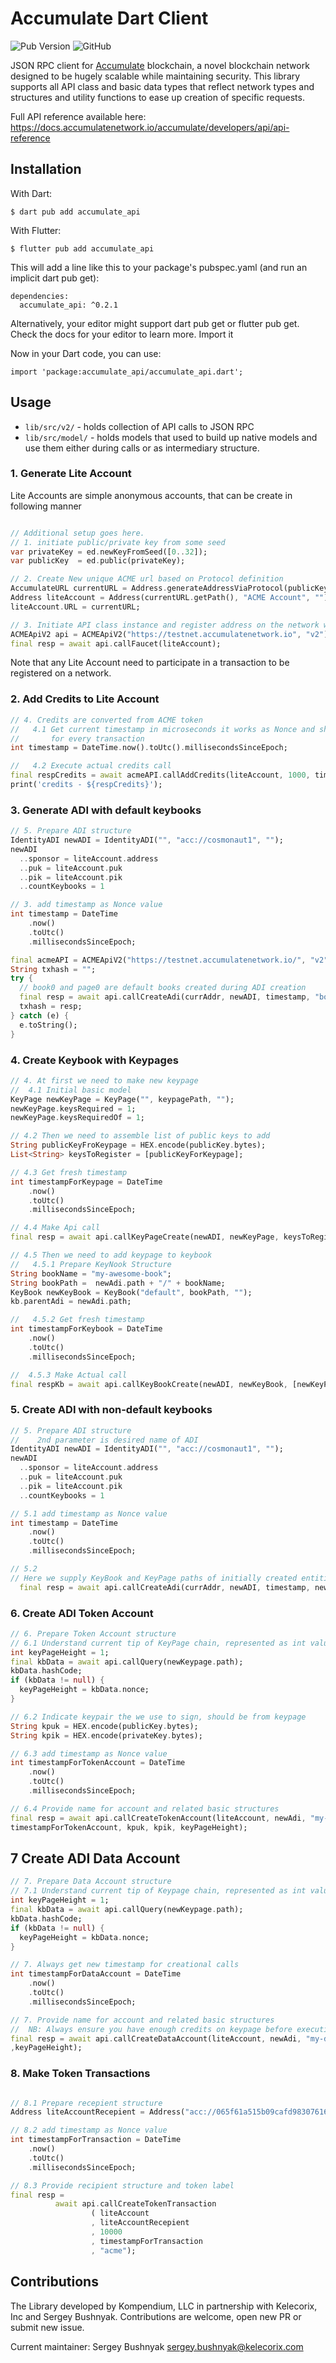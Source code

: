 # Accumulate Dart Client

![Pub Version](https://img.shields.io/pub/v/accumulate_api)
![GitHub](https://img.shields.io/github/license/kompendium-ano/accumulate-dart-client)

JSON RPC client for [Accumulate](https://github.com/AccumulateNetwork/accumulate) blockchain, a novel blockchain network designed to be hugely scalable while maintaining security.
This library supports all API class and basic data types that reflect network types and structures and utility functions to ease up creation of specific requests.

Full API reference available here: https://docs.accumulatenetwork.io/accumulate/developers/api/api-reference

## Installation

With Dart:
```
$ dart pub add accumulate_api
```

With Flutter:
```
$ flutter pub add accumulate_api
```

This will add a line like this to your package's pubspec.yaml (and run an implicit dart pub get):

```
dependencies:
  accumulate_api: ^0.2.1
```
Alternatively, your editor might support dart pub get or flutter pub get. Check the docs for your editor to learn more.
Import it

Now in your Dart code, you can use:
```
import 'package:accumulate_api/accumulate_api.dart';
```

## Usage

- `lib/src/v2/` - holds collection of API calls to JSON RPC
- `lib/src/model/` - holds models that used to build up native models and use them either during calls or as intermediary structure.

### 1. Generate Lite Account

Lite Accounts are simple anonymous accounts, that can be create in following manner

```dart

// Additional setup goes here.
// 1. initiate public/private key from some seed
var privateKey = ed.newKeyFromSeed([0..32]);
var publicKey  = ed.public(privateKey);

// 2. Create New unique ACME url based on Protocol definition
AccumulateURL currentURL = Address.generateAddressViaProtocol(publicKey.bytes, "ACME");
Address liteAccount = Address(currentURL.getPath(), "ACME Account", "");
liteAccount.URL = currentURL;

// 3. Initiate API class instance and register address on the network with faucet
ACMEApiV2 api = ACMEApiV2("https://testnet.accumulatenetwork.io", "v2");
final resp = await api.callFaucet(liteAccount);
```

Note that any Lite Account need to participate in a transaction to be registered on a network.

### 2. Add Credits to Lite Account

```dart
// 4. Credits are converted from ACME token
//   4.1 Get current timestamp in microseconds it works as Nonce and shoud be unique
//       for every transaction
int timestamp = DateTime.now().toUtc().millisecondsSinceEpoch;

//   4.2 Execute actual credits call
final respCredits = await acmeAPI.callAddCredits(liteAccount, 1000, timestamp);
print('credits - ${respCredits}');
```


### 3. Generate ADI with default keybooks

```dart
// 5. Prepare ADI structure
IdentityADI newADI = IdentityADI("", "acc://cosmonaut1", "");
newADI
  ..sponsor = liteAccount.address
  ..puk = liteAccount.puk
  ..pik = liteAccount.pik
  ..countKeybooks = 1

// 3. add timestamp as Nonce value
int timestamp = DateTime
    .now()
    .toUtc()
    .millisecondsSinceEpoch;

final acmeAPI = ACMEApiV2("https://testnet.accumulatenetwork.io/", "v2");
String txhash = "";
try {
  // book0 and page0 are default books created during ADI creation
  final resp = await api.callCreateAdi(currAddr, newADI, timestamp, "book0", "page0");
  txhash = resp;
} catch (e) {
  e.toString();
}

```

### 4. Create Keybook with Keypages
```dart
// 4. At first we need to make new keypage
//  4.1 Initial basic model
KeyPage newKeyPage = KeyPage("", keypagePath, "");
newKeyPage.keysRequired = 1;
newKeyPage.keysRequiredOf = 1;

// 4.2 Then we need to assemble list of public keys to add
String publicKeyFroKeypage = HEX.encode(publicKey.bytes);
List<String> keysToRegister = [publicKeyForKeypage];

// 4.3 Get fresh timestamp
int timestampForKeypage = DateTime
    .now()
    .toUtc()
    .millisecondsSinceEpoch;

// 4.4 Make Api call
final resp = await api.callKeyPageCreate(newADI, newKeyPage, keysToRegister, timestampForKeypage);

// 4.5 Then we need to add keypage to keybook
//   4.5.1 Prepare KeyNook Structure
String bookName = "my-awesome-book";
String bookPath =  newAdi.path + "/" + bookName;
KeyBook newKeyBook = KeyBook("default", bookPath, "");
kb.parentAdi = newAdi.path;

//   4.5.2 Get fresh timestamp
int timestampForKeybook = DateTime
    .now()
    .toUtc()
    .millisecondsSinceEpoch;

//  4.5.3 Make Actual call
final respKb = await api.callKeyBookCreate(newADI, newKeyBook, [newKeyPage], timestampForKeyBook);
```

### 5. Create ADI with non-default keybooks

```dart
// 5. Prepare ADI structure
//    2nd parameter is desired name of ADI
IdentityADI newADI = IdentityADI("", "acc://cosmonaut1", "");
newADI
  ..sponsor = liteAccount.address
  ..puk = liteAccount.puk
  ..pik = liteAccount.pik
  ..countKeybooks = 1

// 5.1 add timestamp as Nonce value
int timestamp = DateTime
    .now()
    .toUtc()
    .millisecondsSinceEpoch;

// 5.2
// Here we supply KeyBook and KeyPage paths of initially created entities
  final resp = await api.callCreateAdi(currAddr, newADI, timestamp, newKeyBook.path, newKeyPage.path);
```

### 6. Create ADI Token Account
```dart
// 6. Prepare Token Account structure
// 6.1 Understand current tip of KeyPage chain, represented as int value, called "height"
int keyPageHeight = 1;
final kbData = await api.callQuery(newKeypage.path);
kbData.hashCode;
if (kbData != null) {
  keyPageHeight = kbData.nonce;
}

// 6.2 Indicate keypair the we use to sign, should be from keypage
String kpuk = HEX.encode(publicKey.bytes);
String kpik = HEX.encode(privateKey.bytes);

// 6.3 add timestamp as Nonce value
int timestampForTokenAccount = DateTime
    .now()
    .toUtc()
    .millisecondsSinceEpoch;

// 6.4 Provide name for account and related basic structures
final resp = await api.callCreateTokenAccount(liteAccount, newAdi, "my-token-acc", currentKeyBook.path,
timestampForTokenAccount, kpuk, kpik, keyPageHeight);
```

## 7 Create ADI Data Account
```dart
// 7. Prepare Data Account structure
// 7.1 Understand current tip of Keypage chain, represented as int value, called "height"
int keyPageHeight = 1;
final kbData = await api.callQuery(newKeypage.path);
kbData.hashCode;
if (kbData != null) {
  keyPageHeight = kbData.nonce;
}

// 7. Always get new timestamp for creational calls
int timestampForDataAccount = DateTime
    .now()
    .toUtc()
    .millisecondsSinceEpoch;

// 7. Provide name for account and related basic structures
//  NB: Always ensure you have enough credits on keypage before execution
final resp = await api.callCreateDataAccount(liteAccount, newAdi, "my-data-acc", timestampForDataAccount, currentKeyBook.path,
,keyPageHeight);
```

### 8. Make Token Transactions
```dart

// 8.1 Prepare recepient structure
Address liteAccountRecepient = Address("acc://065f61a515b09cafd98307616393f783528433731b58c306/acme","","")

// 8.2 add timestamp as Nonce value
int timestampForTransaction = DateTime
    .now()
    .toUtc()
    .millisecondsSinceEpoch;

// 8.3 Provide recipient structure and token label
final resp =
          await api.callCreateTokenTransaction
                  ( liteAccount
                  , liteAccountRecepient
                  , 10000
                  , timestampForTransaction
                  , "acme");
```

## Contributions
The Library developed by Kompendium, LLC in partnership with Kelecorix, Inc and Sergey Bushnyak. Contributions are welcome, open new PR or submit new issue.

Current maintainer:
Sergey Bushnyak <sergey.bushnyak@kelecorix.com>
